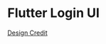 # Flutter Login UI

[Design Credit](https://dribbble.com/shots/5871600-Login-screen-UI-Design/attachments)
